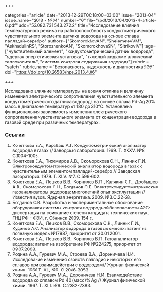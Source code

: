 +++

categories="article"
date="2013-12-29T00:18:00+03:00"
issue="2013-04"
issue_name="2013 - №04"
number="6"
file="/pdf/2013/04/2013-4-article-6.pdf"
udc="53.082.731:543.272.2"
title="Исследование влияния температурного режима на работоспособность кондуктометрического чувствительного элемента датчика водорода на основе сплава палладий-серебро"
authors=["SkomorokhovAN", "ShelemetevVM", "AskhadulinRS", "StorozhenkoAN", "SkomorokhovaSN", "SitnikovIV"]
tags=["чувствительный элемент", "кондуктометрический датчик водорода", "ядерная энергетическая установка", "тяжелый жидкометаллический теплоноситель", "система контроля содержания водорода"]
rubric = "safety"
rubric_name = "Безопасность, надежность и диагностика ЯЭУ"
doi="https://doi.org/10.26583/npe.2013.4.06"

+++

Исследовано влияние температуры на время отклика и величину изменения электрического сопротивления чувствительного элемента кондуктометрического датчика водорода на основе сплава Pd-Ag 20% масс. в диапазоне температур от 180 до 310°С. Установлена функциональная зависимость изменения электрического сопротивления чувствительного элемента от концентрации водорода в газовой среде при различных температурах.

### Ссылки

1. Кочеткова Е.А., Карабаш А.Г. Кондуктометрический анализатор водорода в газах // Заводская лаборатория. 1969. Т. XXXV. №8. С.1004-1005.
2. Кочеткова Е.А., Тихомиров А.В., Скоморохова С.Н., Линник Г.И. Электрокондуктометрический анализатор водорода в газах с чувствительным элементом палладий-серебро // Заводская лаборатория. 1979. Т. XLV. №7. С.599-602.
3. Кочеткова Е.А., Лешков В.В., Корнилов В.П., Калякин С.Г., Дробышев А.В., Скоморохова С.Н., Богданов С.В. Электрокондуктометрические газоанализаторы водорода: многолетний опыт эксплуатации // Известия вузов. Ядерная энергетика. 2009. №3.C.22-28.
4. Богданов С.В. Разработка и экспериментальное обоснование оборудования системы контроля водородной безопасности АЭС: диссертация на соискание степени кандидата технических наук, ГНЦ РФ - ФЭИ, г. Обнинск 2009. 154 с.
5. Кочеткова Е.А., Лешков В.В., Скоморохова С.Н., Линник Г.И., Кудинов А.С. Анализатор водорода в газовых смесях: патент на полезную модель №17987, приоритет от 30.01.2001.
6. Кочеткова Е.А., Лешков В.В., Корнилов В.П. Газоанализатор водорода: патент на изобретение РФ №224275, приоритет от 08.07.2003.
7. Родина А.А., Гуревич М.А., Строева В.А., Дороничева Н.И. Исследование изменения свойств палладия и некоторых его сплавов при взаимодействии с водородом// Журнал физической химии. 1966.Т. ХL, №9. С.2046-2052.
8. Родина А.А., Гуревич М.А., Дороничева Н.И. Взаимодействие водорода со сплавом Pd 40 (масс)% Ag // Журнал физической химии. 1967. Т. ХLI. №9. C.2382-2383.